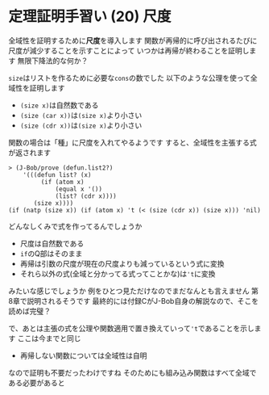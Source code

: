 # 定理証明手習い (20) 尺度

全域性を証明するために**尺度**を導入します
関数が再帰的に呼び出されるたびに尺度が減少することを示すことによって
いつかは再帰が終わることを証明します
無限下降法的な何か？

`size`はリストを作るために必要な`cons`の数でした
以下のような公理を使って全域性を証明します

* `(size x)`は自然数である
* `(size (car x))`は`(size x)`より小さい
* `(size (cdr x))`は`(size x)`より小さい

関数の場合は「種」に尺度を入れてやるようです
すると、全域性を主張する式が返されます

```
> (J-Bob/prove (defun.list2?)
    '(((defun list? (x)
         (if (atom x)
             (equal x '())
             (list? (cdr x))))
       (size x))))
(if (natp (size x)) (if (atom x) 't (< (size (cdr x)) (size x))) 'nil)
```

どんなしくみで式を作ってるんでしょうか

* 尺度は自然数である
* `if`のQ部はそのまま
* 再帰は引数の尺度が現在の尺度よりも減っているという式に変換
* それら以外の式(全域と分かってる式ってことかな)は`'t`に変換

みたいな感じでしょうか
例をひとつ見ただけなのでまだなんとも言えません
第8章で説明されるそうです
最終的には付録CがJ-Bob自身の解説なので、そこを読めば完璧？

で、あとは主張の式を公理や関数適用で置き換えていって`'t`であることを示します
ここは今までと同じ

* 再帰しない関数については全域性は自明

なので証明も不要だったわけですね
そのためにも組み込み関数はすべて全域である必要があると

